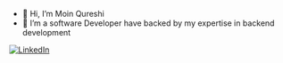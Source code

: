 - 👋 Hi, I’m Moin Qureshi
- 👀 I’m a software Developer have backed by my expertise in backend development

[![LinkedIn](https://www.freepnglogos.com/uploads/official-linkedin-logo----17.png)](https://www.linkedin.com/in/moin-arshad-qureshi/)
